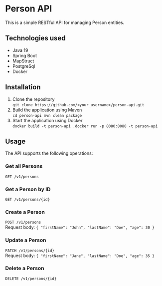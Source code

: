 # Person API

This is a simple RESTful API for managing Person entities.

## Technologies used
* Java 19
* Spring Boot
* MapStruct 
* PostgreSql
* Docker

##   Installation

1.   Clone the repository  
`git clone https://github.com/<your_username>/person-api.git
`
2. Build the application using Maven  
   `cd person-api
   mvn clean package`
3. Start the application using Docker  
`docker build -t person-api .docker run -p 8080:8080 -t person-api`

##    Usage
The API supports the following operations:

### Get all Persons
`GET /v1/persons`
### Get a Person by ID
`GET /v1/persons/{id}`
### Create a Person
`POST /v1/persons`  
Request body:
`{
"firstName": "John",
"lastName": "Doe",
"age": 30
}`
### Update a Person
`PATCH /v1/persons/{id}`  
Request body:
`{
"firstName": "Jane",
"lastName": "Doe",
"age": 35
}`
### Delete a Person 
`DELETE /v1/persons/{id}`

